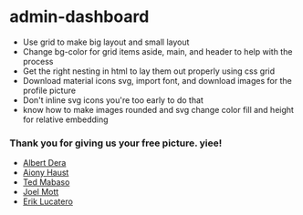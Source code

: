 # admin-dashboard

- Use grid to make big layout and small layout
- Change bg-color for grid items aside, main, and header to help with the process
- Get the right nesting in html to lay them out properly using css grid
- Download material icons svg, import font, and download images for the profile picture
- Don't inline svg icons you're too early to do that
- know how to make images rounded and svg change color fill and height for relative embedding

### Thank you for giving us your free picture. yiee!

- [Albert Dera](https://unsplash.com/photos/ILip77SbmOE)
- [Aiony Haust](https://unsplash.com/photos/3TLl_97HNJo?utm_source=unsplash&utm_medium=referral&utm_content=creditShareLink)
- [Ted Mabaso](https://unsplash.com/photos/izoT6zXUSK8?utm_source=unsplash&utm_medium=referral&utm_content=creditShareLink)
- [Joel Mott](https://unsplash.com/photos/Z8MesVFSYac?utm_source=unsplash&utm_medium=referral&utm_content=creditShareLink)
- [Erik Lucatero](https://unsplash.com/photos/d2MSDujJl2g?utm_source=unsplash&utm_medium=referral&utm_content=creditShareLink)

